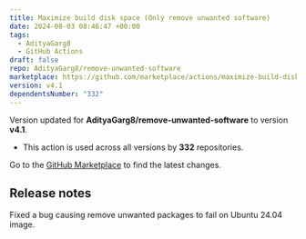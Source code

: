 ```yaml
---
title: Maximize build disk space (Only remove unwanted software)
date: 2024-08-03 08:46:47 +00:00
tags:
  - AdityaGarg8
  - GitHub Actions
draft: false
repo: AdityaGarg8/remove-unwanted-software
marketplace: https://github.com/marketplace/actions/maximize-build-disk-space-only-remove-unwanted-software
version: v4.1
dependentsNumber: "332"
---
```



Version updated for **AdityaGarg8/remove-unwanted-software** to version **v4.1**.
- This action is used across all versions by **332** repositories.

Go to the [GitHub Marketplace](https://github.com/marketplace/actions/maximize-build-disk-space-only-remove-unwanted-software) to find the latest changes.

## Release notes

Fixed a bug causing remove unwanted packages to fail on Ubuntu 24.04 image.
